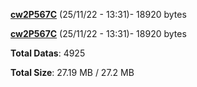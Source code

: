[**cw2P567C**](/data/cw2P567C.txt) (25/11/22 - 13:31)- 18920 bytes

[**cw2P567C**](/data/cw2P567C.txt) (25/11/22 - 13:31)- 18920 bytes

**Total Datas**: 4925

**Total Size**: 27.19 MB / 27.2 MB